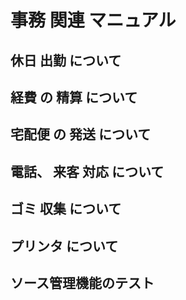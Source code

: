#  事務 関連 マニュアル 
## 休日 出勤 について 
## 経費 の 精算 について 
## 宅配便 の 発送 について
## 電話、 来客 対応 について 
## ゴミ 収集 について
## プリンタ について 
## ソース管理機能のテスト